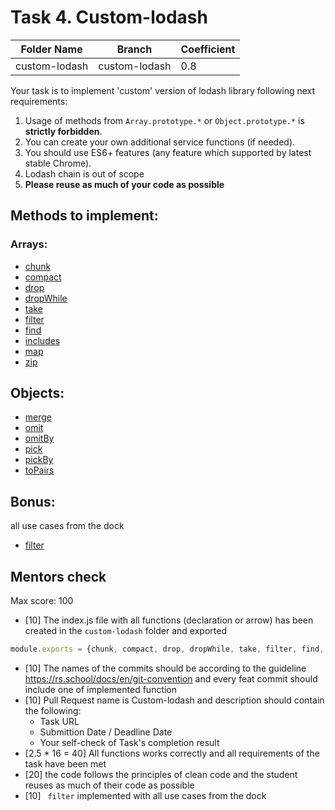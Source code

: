 # Task 4. Custom-lodash


| Folder Name   | Branch        | 	Coefficient   |
|---------------|---------------|----------------|
| custom-lodash | custom-lodash | 0.8            |


Your task is to implement 'custom' version of lodash library following next requirements:

1. Usage of methods from ```Array.prototype.*``` or ```Object.prototype.*``` is **strictly forbidden**.
2. You can create your own additional service functions (if needed).
3. You should use ES6+ features (any feature which supported by latest stable Chrome).
4. Lodash chain is out of scope
5. **Please reuse as much of your code as possible**

## Methods to implement:
### Arrays:
- [chunk](https://lodash.com/docs/4.17.11#chunk)
- [compact](https://lodash.com/docs/4.17.11#compact)
- [drop](https://lodash.com/docs/4.17.11#drop)
- [dropWhile](https://lodash.com/docs/4.17.11#dropWhile)
- [take](https://lodash.com/docs/4.17.11#take)
- [filter](https://lodash.com/docs/4.17.11#filter)
- [find](https://lodash.com/docs/4.17.11#find)
- [includes](https://lodash.com/docs/4.17.11#includes)
- [map](https://lodash.com/docs/4.17.11#map)
- [zip](https://lodash.com/docs/4.17.11#zip)

## Objects:
- [merge](https://lodash.com/docs/4.17.11#merge)
- [omit](https://lodash.com/docs/4.17.11#omit)
- [omitBy](https://lodash.com/docs/4.17.11#omitBy)
- [pick](https://lodash.com/docs/4.17.11#pick)
- [pickBy](https://lodash.com/docs/4.17.11#pickBy)
- [toPairs](https://lodash.com/docs/4.17.11#toPairs)

## Bonus:
all use cases from the dock
- [filter](https://lodash.com/docs/4.17.11#filter)

## Mentors check

Max score: 100
- [10] The index.js file with all functions (declaration or arrow) has been created in the ```custom-lodash``` folder and exported
```js
module.exports = {chunk, compact, drop, dropWhile, take, filter, find, includes, map, zip, merge, omit, omitBy, pick, pickBy, toPairs};
```

- [10] The names of the commits should be according to the guideline https://rs.school/docs/en/git-convention and every feat commit should include one of implemented function
- [10] Pull Request name is Custom-lodash and description should contain the following:
  - Task URL
  - Submittion Date / Deadline Date
  - Your self-check of Task's completion result
- [2.5 * 16 = 40] All functions works correctly and all requirements of the task have been met
- [20] the code follows the principles of clean code and the student reuses as much of their code as possible
- [10] ``` filter``` implemented with all use cases from the dock